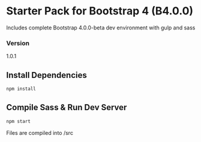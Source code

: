 # Starter Pack for Bootstrap 4 (B4.0.0)

Includes complete Bootstrap 4.0.0-beta dev environment with gulp and sass

### Version

1.0.1

## Install Dependencies

```bash
npm install 
```

## Compile Sass & Run Dev Server

```bash
npm start
```

Files are compiled into /src
